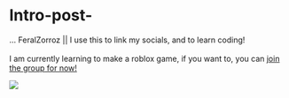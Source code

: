 # Intro-post-
...
FeralZorroz || I use this to link my socials, and to learn coding!
<br> </br>
I am currently learning to make a roblox game, if you want to, you can [join the group for now!](https://www.roblox.com/communities/34776072/Psittacine-Paradise-Roleplay-WIP#!/about)

<img src="https://i.pinimg.com/736x/be/da/c0/bedac06fe7f3f57d9a5fa0678ee09cbb.jpg"/>
